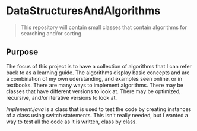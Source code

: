 # DataStructuresAndAlgorithms
> This repository will contain small classes that contain algorithms for searching and/or sorting.
## Purpose
The focus of this project is to have a collection of algorithms that I can refer back to as a learning guide. The algorithms display basic 
concepts and are a combination of my own uderstanding, and examples seen online, or in textbooks. There are many ways to implement algorithms.
There may be classes that have different versions to look at. There may be optimized, recursive, and/or iterative versions to look at. 

_Implement.java_ is a class that is used to test the code by creating instances of a class using switch statements. This isn't really needed, but 
I wanted a way to test all the code as it is written, class by class. 
